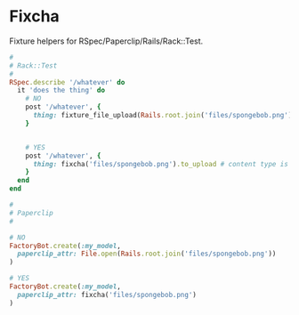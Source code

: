 Fixcha
======

Fixture helpers for RSpec/Paperclip/Rails/Rack::Test.

```ruby
#
# Rack::Test
#
RSpec.describe '/whatever' do
  it 'does the thing' do
    # NO
    post '/whatever', {
      thing: fixture_file_upload(Rails.root.join('files/spongebob.png'), 'image/png')
    }


    # YES
    post '/whatever', {
      thing: fixcha('files/spongebob.png').to_upload # content type is inferred
    }
  end
end
```

```ruby
#
# Paperclip
#

# NO
FactoryBot.create(:my_model,
  paperclip_attr: File.open(Rails.root.join('files/spongebob.png'))
)

# YES
FactoryBot.create(:my_model,
  paperclip_attr: fixcha('files/spongebob.png')
)
```

